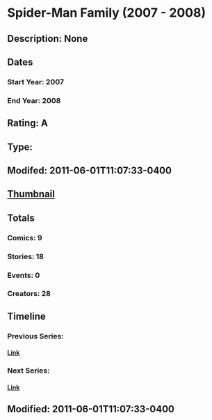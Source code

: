 # Spider-Man Family (2007 - 2008)
## Description: None
## Dates
### Start Year: 2007
### End Year: 2008
## Rating: A
## Type: 
## Modifed: 2011-06-01T11:07:33-0400
## [Thumbnail](http://i.annihil.us/u/prod/marvel/i/mg/b/60/4bad44d0ed140.jpg)
## Totals
### Comics: 9
### Stories: 18
### Events: 0
### Creators: 28
## Timeline
### Previous Series: 
#### [Link]()
### Next Series: 
#### [Link]()
## Modified: 2011-06-01T11:07:33-0400